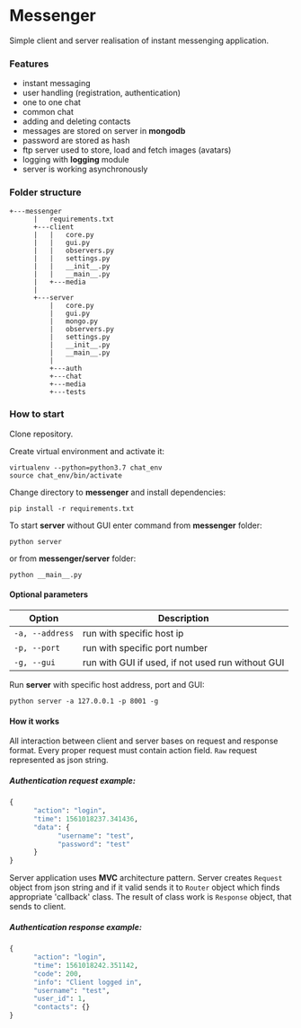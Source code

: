 # Messenger 
Simple client and server realisation of instant messenging application.

### Features
- instant messaging
- user handling (registration, authentication)
- one to one chat
- common chat
- adding and deleting contacts
- messages are stored on server in **mongodb**
- password are stored as hash
- ftp server used to store, load and fetch images (avatars)
- logging with **logging** module
- server is working asynchronously

### Folder structure
```
+---messenger
      |   requirements.txt
      +---client
      |   |   core.py
      |   |   gui.py
      |   |   observers.py
      |   |   settings.py
      |   |   __init__.py
      |   |   __main__.py
      |   +---media
      |           
      +---server
          |   core.py
          |   gui.py
          |   mongo.py
          |   observers.py
          |   settings.py
          |   __init__.py
          |   __main__.py
          |   
          +---auth
          +---chat
          +---media
          +---tests
```
### How to start
Clone repository.

Create virtual environment and activate it:
```
virtualenv --python=python3.7 chat_env
source chat_env/bin/activate
```
Change directory to **messenger** and install dependencies:
```
pip install -r requirements.txt
```
To start **server** without GUI enter command from **messenger** folder:
```
python server
```
or from **messenger/server** folder:
```
python __main__.py
```
#### Optional parameters
| Option | Description |
|---|---|
|`-a, --address`|run with specific host ip|
|`-p, --port`|run with specific port number|
|`-g, --gui`|run with GUI if used, if not used run without GUI|

Run **server** with specific host address, port and GUI:
```
python server -a 127.0.0.1 -p 8001 -g
```

#### How it works
All interaction between client and server bases on request and response format.
Every proper request must contain action field. `Raw` request represented as json string.
##### Authentication request example:
```python
{
      "action": "login",
      "time": 1561018237.341436,
      "data": {
            "username": "test",
            "password": "test"
      }
}
```
Server application uses **MVC** architecture pattern.
Server creates `Request` object from json string and if it valid sends it to `Router` object which finds appropriate 'callback' class.
The result of class work is `Response` object, that sends to client.
##### Authentication response example:
```python
{
      "action": "login",
      "time": 1561018242.351142,
      "code": 200,
      "info": "Client logged in",
      "username": "test",
      "user_id": 1,
      "contacts": {}
}
```
